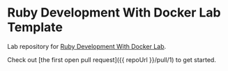 # Ruby Development With Docker Lab Template

Lab repository for [Ruby Development With Docker Lab](https://lab.github.com/kran-learn-something-pls/ruby-development-with-docker).

Check out [the first open pull request]({{ repoUrl }}/pull/1) to get started.
